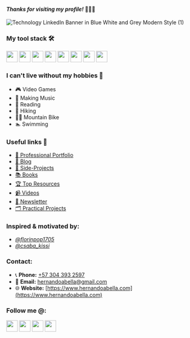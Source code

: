 #### *Thanks for visiting my profile!* 👋😊✨

![Technology LinkedIn Banner in Blue White and Grey Modern Style (1)](https://github.com/user-attachments/assets/fdbded70-dcf0-46f7-a591-71411e7fece1)

###  My tool stack 🛠️
<div>
  <img src="https://cdn.jsdelivr.net/gh/devicons/devicon@latest/icons/html5/html5-original.svg" width="30px"/> 
  <img src="https://cdn.jsdelivr.net/gh/devicons/devicon@latest/icons/css3/css3-original.svg" width="30px"/> 
  <img src="https://cdn.jsdelivr.net/gh/devicons/devicon@latest/icons/tailwindcss/tailwindcss-original.svg" width="30px"/> 
  <img src="https://cdn.jsdelivr.net/gh/devicons/devicon@latest/icons/bootstrap/bootstrap-original.svg" width="30px"/> 
  <img src="https://cdn.jsdelivr.net/gh/devicons/devicon@latest/icons/react/react-original.svg" width="30px"/> 
  <img src="https://cdn.jsdelivr.net/gh/devicons/devicon@latest/icons/nextjs/nextjs-original.svg" width="30px"/> 
  <img src="https://cdn.jsdelivr.net/gh/devicons/devicon@latest/icons/mongodb/mongodb-original.svg" width="30px"/> 
  <img src="https://github.com/user-attachments/assets/87e5b7f3-7abc-42f8-9704-80b4f360568e" width="30px"/>
</div>

### I can't live without my hobbies 💆
- 🎮 Video Games 
- 🎵 Making Music
- 📖 Reading
- 🥾 Hiking
- 🚵‍♂️ Mountain Bike
- 🏊 Swimming

### Useful links 🔗
- [🤵 Professional Portfolio](https://portfolio-hernandoabella.vercel.app/)
- [📝 Blog](https://medium.com/@hernandoabella)
- [🚀 Side-Projects](https://github.com/hernandoabella/side-projects)
- [📚 Books](https://github.com/hernandoabella/books)
- [🏆 Top Resources](https://github.com/hernandoabella/top-resources)
- [📹 Videos](https://youtube.com/c/hernandoabella)
- [📰 Newsletter](https://beat-byte-publishing.com/)
- [🗂️ Practical Projects](https://github.com/hernandoabella/practical-projects)

### Inspired & motivated by:
- *[@florinpop1705](https://x.com/florinpop1705)* <br/>
- *[@csaba_kissi](https://x.com/@csaba_kissi)* <br />

### Contact:
- 📞 **Phone:** [+57 304 393 2597](tel:+573043932597)
- 📧 **Email:** [hernandoabella@gmail.com](mailto:hernandoabella@gmail.com)
- 🌐 **Website:** [https://www.hernandoabella.com](https://www.hernandoabella.com)

### Follow me @:
  <a href="https://www.x.com/hernandoabella"><img src="https://cdn2.iconfinder.com/data/icons/threads-by-instagram/24/x-logo-twitter-new-brand-contained-64.png" width="30px"/></a>
  <a href="https://www.instagram.com/hernandoabella"><img src="https://cdn2.iconfinder.com/data/icons/social-media-2285/512/1_Instagram_colored_svg_1-64.png" width="30px"/></a>
  <a href="https://www.tiktok.com/@hernandoabella"><img src="https://cdn0.iconfinder.com/data/icons/logos-brands-7/512/TikTok_logo_original0-64.png" width="30px"/></a>
  <a href="https://www.youtube.com/c/hernandoabella"><img src="https://cdn4.iconfinder.com/data/icons/logos-and-brands/512/395_Youtube_logo-64.png" width="30px"/></a>
